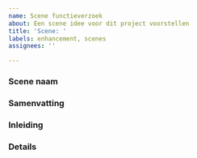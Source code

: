 ```yaml
---
name: Scene functieverzoek
about: Een scene idee voor dit project voorstellen
title: 'Scene: '
labels: enhancement, scenes
assignees: ''

---
```


### Scene naam
<!-- De scenes naam.-->

### Samenvatting
<!-- Een samenvatting van de scene.-->

### Inleiding
<!-- Een uitleg van de backstory voor hoe je bij dit level komt.-->

### Details
<!-- Een gedetailleerde uitleg van dit level.-->
